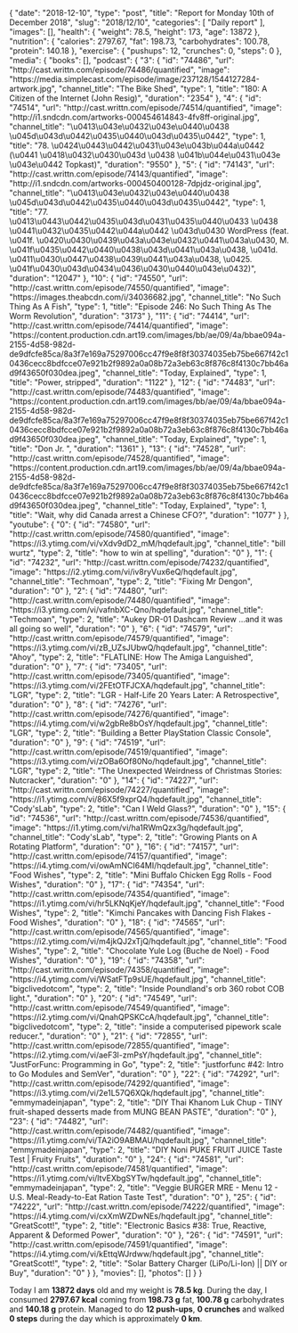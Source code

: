 {
    "date": "2018-12-10",
    "type": "post",
    "title": "Report for Monday 10th of December 2018",
    "slug": "2018\/12\/10",
    "categories": [
        "Daily report"
    ],
    "images": [],
    "health": {
        "weight": 78.5,
        "height": 173,
        "age": 13872
    },
    "nutrition": {
        "calories": 2797.67,
        "fat": 198.73,
        "carbohydrates": 100.78,
        "protein": 140.18
    },
    "exercise": {
        "pushups": 12,
        "crunches": 0,
        "steps": 0
    },
    "media": {
        "books": [],
        "podcast": {
            "3": {
                "id": "74486",
                "url": "http:\/\/cast.writtn.com\/episode\/74486\/quantified",
                "image": "https:\/\/media.simplecast.com\/episode\/image\/237128\/1544127284-artwork.jpg",
                "channel_title": "The Bike Shed",
                "type": 1,
                "title": "180: A Citizen of the Internet (John Resig)",
                "duration": "2354"
            },
            "4": {
                "id": "74514",
                "url": "http:\/\/cast.writtn.com\/episode\/74514\/quantified",
                "image": "http:\/\/i1.sndcdn.com\/artworks-000454614843-4fv8ff-original.jpg",
                "channel_title": "\u0413\u043e\u0432\u043e\u0440\u0438 \u045d\u043d\u0442\u0435\u0440\u043d\u0435\u0442",
                "type": 1,
                "title": "78. \u0424\u0443\u0442\u0431\u043e\u043b\u044a\u0442 (\u0441 \u0418\u0432\u0430\u043d \u0438 \u041b\u044e\u0431\u043e \u043e\u0442 Topkast)",
                "duration": "9550"
            },
            "5": {
                "id": "74143",
                "url": "http:\/\/cast.writtn.com\/episode\/74143\/quantified",
                "image": "http:\/\/i1.sndcdn.com\/artworks-000450400128-7dpjdz-original.jpg",
                "channel_title": "\u0413\u043e\u0432\u043e\u0440\u0438 \u045d\u043d\u0442\u0435\u0440\u043d\u0435\u0442",
                "type": 1,
                "title": "77. \u0413\u0443\u0442\u0435\u043d\u0431\u0435\u0440\u0433 \u0438 \u0441\u0432\u0435\u0442\u044a\u0442 \u043d\u0430 WordPress (feat. \u041f. \u0420\u0430\u0439\u043a\u043e\u0432\u0441\u043a\u0430, M. \u041f\u0435\u0442\u0440\u0438\u043d\u0441\u043a\u0438, \u041d. \u0411\u0430\u0447\u0438\u0439\u0441\u043a\u0438, \u0425. \u041f\u0430\u043d\u0434\u0436\u0430\u0440\u043e\u0432)",
                "duration": "12047"
            },
            "10": {
                "id": "74550",
                "url": "http:\/\/cast.writtn.com\/episode\/74550\/quantified",
                "image": "https:\/\/images.theabcdn.com\/i\/34036682.jpg",
                "channel_title": "No Such Thing As A Fish",
                "type": 1,
                "title": "Episode 246: No Such Thing As The Worm Revolution",
                "duration": "3173"
            },
            "11": {
                "id": "74414",
                "url": "http:\/\/cast.writtn.com\/episode\/74414\/quantified",
                "image": "https:\/\/content.production.cdn.art19.com\/images\/bb\/ae\/09\/4a\/bbae094a-2155-4d58-982d-de9dfcfe85ca\/8a3f7e169a75297006cc47f9e8f8f30374035eb75be667f42c10436cecc8bdfcce07e921b2f9892a0a08b72a3eb63c8f876c8f4130c7bb46ad9f43650f030dea.jpeg",
                "channel_title": "Today, Explained",
                "type": 1,
                "title": "Power, stripped",
                "duration": "1122"
            },
            "12": {
                "id": "74483",
                "url": "http:\/\/cast.writtn.com\/episode\/74483\/quantified",
                "image": "https:\/\/content.production.cdn.art19.com\/images\/bb\/ae\/09\/4a\/bbae094a-2155-4d58-982d-de9dfcfe85ca\/8a3f7e169a75297006cc47f9e8f8f30374035eb75be667f42c10436cecc8bdfcce07e921b2f9892a0a08b72a3eb63c8f876c8f4130c7bb46ad9f43650f030dea.jpeg",
                "channel_title": "Today, Explained",
                "type": 1,
                "title": "Don Jr. ",
                "duration": "1361"
            },
            "13": {
                "id": "74528",
                "url": "http:\/\/cast.writtn.com\/episode\/74528\/quantified",
                "image": "https:\/\/content.production.cdn.art19.com\/images\/bb\/ae\/09\/4a\/bbae094a-2155-4d58-982d-de9dfcfe85ca\/8a3f7e169a75297006cc47f9e8f8f30374035eb75be667f42c10436cecc8bdfcce07e921b2f9892a0a08b72a3eb63c8f876c8f4130c7bb46ad9f43650f030dea.jpeg",
                "channel_title": "Today, Explained",
                "type": 1,
                "title": "Wait, why did Canada arrest a Chinese CFO?",
                "duration": "1077"
            }
        },
        "youtube": {
            "0": {
                "id": "74580",
                "url": "http:\/\/cast.writtn.com\/episode\/74580\/quantified",
                "image": "https:\/\/i3.ytimg.com\/vi\/vXdv9dD2_mM\/hqdefault.jpg",
                "channel_title": "bill wurtz",
                "type": 2,
                "title": "how to win at spelling",
                "duration": "0"
            },
            "1": {
                "id": "74232",
                "url": "http:\/\/cast.writtn.com\/episode\/74232\/quantified",
                "image": "https:\/\/i2.ytimg.com\/vi\/iv8ryVux6eQ\/hqdefault.jpg",
                "channel_title": "Techmoan",
                "type": 2,
                "title": "Fixing Mr Dengon",
                "duration": "0"
            },
            "2": {
                "id": "74480",
                "url": "http:\/\/cast.writtn.com\/episode\/74480\/quantified",
                "image": "https:\/\/i3.ytimg.com\/vi\/vafnbXC-Qno\/hqdefault.jpg",
                "channel_title": "Techmoan",
                "type": 2,
                "title": "Aukey DR-01 Dashcam Review ...and it was all going so well",
                "duration": "0"
            },
            "6": {
                "id": "74579",
                "url": "http:\/\/cast.writtn.com\/episode\/74579\/quantified",
                "image": "https:\/\/i3.ytimg.com\/vi\/zB_UZsJUbwQ\/hqdefault.jpg",
                "channel_title": "Ahoy",
                "type": 2,
                "title": "FLATLINE: How The Amiga Languished",
                "duration": "0"
            },
            "7": {
                "id": "73405",
                "url": "http:\/\/cast.writtn.com\/episode\/73405\/quantified",
                "image": "https:\/\/i3.ytimg.com\/vi\/2FEtOTFJCXA\/hqdefault.jpg",
                "channel_title": "LGR",
                "type": 2,
                "title": "LGR - Half-Life 20 Years Later: A Retrospective",
                "duration": "0"
            },
            "8": {
                "id": "74276",
                "url": "http:\/\/cast.writtn.com\/episode\/74276\/quantified",
                "image": "https:\/\/i4.ytimg.com\/vi\/w2gbRe8bOsY\/hqdefault.jpg",
                "channel_title": "LGR",
                "type": 2,
                "title": "Building a Better PlayStation Classic Console",
                "duration": "0"
            },
            "9": {
                "id": "74519",
                "url": "http:\/\/cast.writtn.com\/episode\/74519\/quantified",
                "image": "https:\/\/i3.ytimg.com\/vi\/zOBa6Of80No\/hqdefault.jpg",
                "channel_title": "LGR",
                "type": 2,
                "title": "The Unexpected Weirdness of Christmas Stories: Nutcracker",
                "duration": "0"
            },
            "14": {
                "id": "74227",
                "url": "http:\/\/cast.writtn.com\/episode\/74227\/quantified",
                "image": "https:\/\/i1.ytimg.com\/vi\/86X5f9xprQ4\/hqdefault.jpg",
                "channel_title": "Cody'sLab",
                "type": 2,
                "title": "Can I Weld Glass?",
                "duration": "0"
            },
            "15": {
                "id": "74536",
                "url": "http:\/\/cast.writtn.com\/episode\/74536\/quantified",
                "image": "https:\/\/i1.ytimg.com\/vi\/ha1RWmQzx3g\/hqdefault.jpg",
                "channel_title": "Cody'sLab",
                "type": 2,
                "title": "Growing Plants on A Rotating Platform",
                "duration": "0"
            },
            "16": {
                "id": "74157",
                "url": "http:\/\/cast.writtn.com\/episode\/74157\/quantified",
                "image": "https:\/\/i4.ytimg.com\/vi\/owAmNCI64MI\/hqdefault.jpg",
                "channel_title": "Food Wishes",
                "type": 2,
                "title": "Mini Buffalo Chicken Egg Rolls - Food Wishes",
                "duration": "0"
            },
            "17": {
                "id": "74354",
                "url": "http:\/\/cast.writtn.com\/episode\/74354\/quantified",
                "image": "https:\/\/i1.ytimg.com\/vi\/hr5LKNqKjeY\/hqdefault.jpg",
                "channel_title": "Food Wishes",
                "type": 2,
                "title": "Kimchi Pancakes with Dancing Fish Flakes - Food Wishes",
                "duration": "0"
            },
            "18": {
                "id": "74565",
                "url": "http:\/\/cast.writtn.com\/episode\/74565\/quantified",
                "image": "https:\/\/i2.ytimg.com\/vi\/m4jkQJ2xTjQ\/hqdefault.jpg",
                "channel_title": "Food Wishes",
                "type": 2,
                "title": "Chocolate Yule Log (Buche de Noel) - Food Wishes",
                "duration": "0"
            },
            "19": {
                "id": "74358",
                "url": "http:\/\/cast.writtn.com\/episode\/74358\/quantified",
                "image": "https:\/\/i4.ytimg.com\/vi\/WSatFTp9sUE\/hqdefault.jpg",
                "channel_title": "bigclivedotcom",
                "type": 2,
                "title": "Inside Poundland's orb 360 robot COB light.",
                "duration": "0"
            },
            "20": {
                "id": "74549",
                "url": "http:\/\/cast.writtn.com\/episode\/74549\/quantified",
                "image": "https:\/\/i2.ytimg.com\/vi\/QnahQPSKCcA\/hqdefault.jpg",
                "channel_title": "bigclivedotcom",
                "type": 2,
                "title": "inside a computerised pipework scale reducer.",
                "duration": "0"
            },
            "21": {
                "id": "72855",
                "url": "http:\/\/cast.writtn.com\/episode\/72855\/quantified",
                "image": "https:\/\/i2.ytimg.com\/vi\/aeF3l-zmPsY\/hqdefault.jpg",
                "channel_title": "JustForFunc: Programming in Go",
                "type": 2,
                "title": "justforfunc #42: Intro to Go Modules and SemVer",
                "duration": "0"
            },
            "22": {
                "id": "74292",
                "url": "http:\/\/cast.writtn.com\/episode\/74292\/quantified",
                "image": "https:\/\/i3.ytimg.com\/vi\/2e1L57Q6XQk\/hqdefault.jpg",
                "channel_title": "emmymadeinjapan",
                "type": 2,
                "title": "DIY Thai Khanom Luk Chup - TINY fruit-shaped desserts made from MUNG BEAN PASTE",
                "duration": "0"
            },
            "23": {
                "id": "74482",
                "url": "http:\/\/cast.writtn.com\/episode\/74482\/quantified",
                "image": "https:\/\/i1.ytimg.com\/vi\/TA2iO9ABMAU\/hqdefault.jpg",
                "channel_title": "emmymadeinjapan",
                "type": 2,
                "title": "DIY Noni PUKE FRUIT JUICE Taste Test | Fruity Fruits",
                "duration": "0"
            },
            "24": {
                "id": "74581",
                "url": "http:\/\/cast.writtn.com\/episode\/74581\/quantified",
                "image": "https:\/\/i1.ytimg.com\/vi\/ltvEXbgSYTw\/hqdefault.jpg",
                "channel_title": "emmymadeinjapan",
                "type": 2,
                "title": "Veggie BURGER MRE - Menu 12 - U.S. Meal-Ready-to-Eat Ration Taste Test",
                "duration": "0"
            },
            "25": {
                "id": "74222",
                "url": "http:\/\/cast.writtn.com\/episode\/74222\/quantified",
                "image": "https:\/\/i4.ytimg.com\/vi\/cxXmWZDwNEs\/hqdefault.jpg",
                "channel_title": "GreatScott!",
                "type": 2,
                "title": "Electronic Basics #38: True, Reactive, Apparent & Deformed Power",
                "duration": "0"
            },
            "26": {
                "id": "74591",
                "url": "http:\/\/cast.writtn.com\/episode\/74591\/quantified",
                "image": "https:\/\/i4.ytimg.com\/vi\/kEttqWJrdww\/hqdefault.jpg",
                "channel_title": "GreatScott!",
                "type": 2,
                "title": "Solar Battery Charger (LiPo\/Li-Ion) || DIY or Buy",
                "duration": "0"
            }
        },
        "movies": [],
        "photos": []
    }
}

Today I am <strong>13872 days</strong> old and my weight is <strong>78.5 kg</strong>. During the day, I consumed <strong>2797.67 kcal</strong> coming from <strong>198.73 g</strong> fat, <strong>100.78 g</strong> carbohydrates and <strong>140.18 g</strong> protein. Managed to do <strong>12 push-ups</strong>, <strong>0 crunches</strong> and walked <strong>0 steps</strong> during the day which is approximately <strong>0 km</strong>.